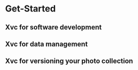 # Get-Started

## Xvc for software development

## Xvc for data management

## Xvc for versioning your photo collection




